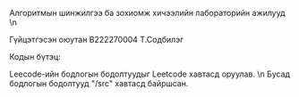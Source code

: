 Алгоритмын шинжилгээ ба зохиомж хичээлийн лабораторийн ажилууд \n

Гүйцэтгэсэн оюутан B222270004 Т.Содбилэг

Кодын бүтэц:

Leecode-ийн бодлогын бодолтуудыг Leetcode хавтасд оруулав. \n
Бусад бодлогын бодолтууд "/src" хавтасд байршсан.
